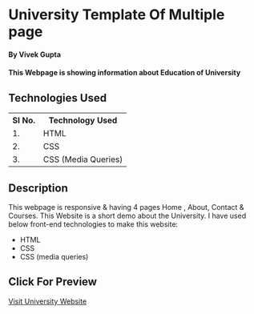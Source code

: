 # University Template Of Multiple page

#### By Vivek Gupta

#### This Webpage is showing information about Education of University 

## Technologies Used

<table>
    <tr>
        <th>
            SI No.
            </th>
                <th>
            Technology Used
            </th>
    </tr>
    <tr>
        <td>
            1.
        </td>
        <td>
            HTML
        </td>
    </tr>
    <tr>
        <td>
            2.
        </td>
        <td>
            CSS
        </td>
    </tr>
    <tr>
        <td>
            3.
        </td>
        <td>
            CSS (Media Queries)
        </td>
    </tr>
    
 </table>
    

## Description
This webpage is responsive & having 4 pages Home , About, Contact & Courses. This Website is a short demo about the University.
I have used below front-end technologies to make this website:

* HTML
* CSS
* CSS (media queries)

## Click For Preview
<a href="https://thewisdomgupta.github.io/Stuff/">Visit University Website<a>

